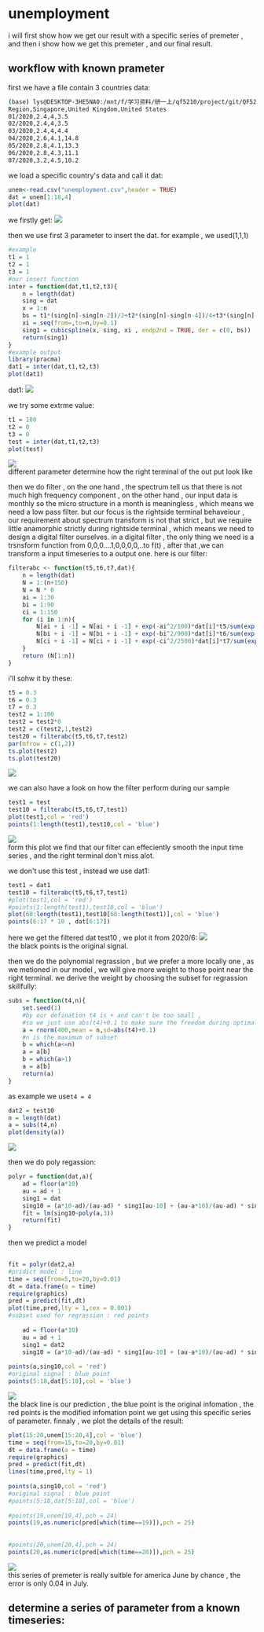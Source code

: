 #  unemployment
  
i will first show how we get our result with a specific series of premeter , and then i show how we get this premeter , and our final result.
##  workflow with known prameter
  
first we have a file contain 3 countries data:
```bash
(base) lys@DESKTOP-3HE5NAO:/mnt/f/学习资料/研一上/qf5210/project/git/QF5210/unempploy$ head unemployment.csv
Region,Singapore,United Kingdom,United States
01/2020,2.4,4,3.5
02/2020,2.4,4,3.5
03/2020,2.4,4,4.4
04/2020,2.6,4.1,14.8
05/2020,2.8,4.1,13.3
06/2020,2.8,4.3,11.1
07/2020,3.2,4.5,10.2
```
we load a specific country's data and call it dat:
```R
unem<-read.csv("unemployment.csv",header = TRUE)
dat = unem[1:18,4]
plot(dat)
``` 
we firstly get:
![](dat.png?0.35452653342719387 )  
  
then we use first 3 parameter to insert the dat.
for example , we used(1,1,1)
```R
#example
t1 = 1
t2 = 1
t3 = 1
#our insert function
inter = function(dat,t1,t2,t3){
    n = length(dat)
    sing = dat
    x = 1:n
    bs = t1*(sing[n]-sing[n-2])/2+t2*(sing[n]-sing[n-4])/4+t3*(sing[n]-sing[n-6])/6
    xi = seq(from=,to=n,by=0.1)
    sing1 = cubicspline(x, sing, xi , endp2nd = TRUE, der = c(0, bs))
    return(sing1)
}
#example output
library(pracma)
dat1 = inter(dat,t1,t2,t3)
plot(dat1)
``` 
dat1:
![](dat1.png?0.7920251400205605 )  
  
  
we try some extrme value:
```R
t1 = 100
t2 = 0
t3 = 0
test = inter(dat,t1,t2,t3)
plot(test)
```
![](test.png?0.3640057803993051 )  
different parameter determine how the right terminal of the out put look like
  
then we do filter , on the one hand , the spectrum tell us that there is not much high frequency component , on the other hand , our input data is monthly so the micro structure in a month is meaningless , which means we need a low pass filter.
but our focus is the rightside terminal behaveiour , our requirement about spectrum transform is not that strict , but we require little anamorphic strictly during rightside terminal , which means we need to design a digital filter ourselves.
in a digital filter , the only thing we need is a trsnsform function from 0,0,0....1,0,0,0,0,..to f(t) , after that ,we can transform a input timeseries to a output one.
here is our filter:
```R
filterabc <- function(t5,t6,t7,dat){
    n = length(dat)
    N = 1:(n+150)
    N = N * 0
    ai = 1:30
    bi = 1:90
    ci = 1:150
    for (i in 1:n){
        N[ai + i -1] = N[ai + i -1] + exp(-ai^2/100)*dat[i]*t5/sum(exp(-ai^2/100))
        N[bi + i -1] = N[bi + i -1] + exp(-bi^2/900)*dat[i]*t6/sum(exp(-bi^2/900))
        N[ci + i -1] = N[ci + i -1] + exp(-ci^2/2500)*dat[i]*t7/sum(exp(-ci^2/2500))
    }
    return (N[1:n])
}
```
i'll sohw it by these:
```R
t5 = 0.3
t6 = 0.3
t7 = 0.3
test2 = 1:100
test2 = test2*0
test2 = c(test2,1,test2)
test20 = filterabc(t5,t6,t7,test2)
par(mfrow = c(1,2))
ts.plot(test2)
ts.plot(test20)
```
![](show.png?0.7504085711986905 )  
  
we can also have a look on how the filter perform during our sample
```R
test1 = test
test10 = filterabc(t5,t6,t7,test1)
plot(test1,col = 'red')
points(1:length(test1),test10,col = 'blue')
```
![](filter.png?0.44811689085732276 )  
form this plot we find that our filter can effeciently smooth the input time series , and the right terminal don't miss alot.
  
we don't use this test , instead we use dat1:
```R
test1 = dat1
test10 = filterabc(t5,t6,t7,test1)
#plot(test1,col = 'red')
#points(1:length(test1),test10,col = 'blue')
plot(60:length(test1),test10[60:length(test1)],col = 'blue')
points(6:17 * 10 , dat[6:17])
```
here we get the filtered dat test10 , we plot it from 2020/6:
![](filtered.png?0.2868465165439871 )  
the black points is the original signal.
  
then we do the polynomial regrassion , but we prefer a more locally one , as we metioned in our model , we will give more weight to those point near the right terminal. we derive the weight by choosing the subset for regrassion skillfully:
```R
subs = function(t4,n){
    set.seed(1)
    #by our defination t4 is + and can't be too small , 
    #so we just use abs(t4)+0.1 to make sure the freedom during optimal
    a = rnorm(400,mean = n,sd=abs(t4)+0.1)
    #n is the maximum of subset
    b = which(a<=n)
    a = a[b]
    b = which(a>1)
    a = a[b]
    return(a)
}
```
as example we use`t4 = 4`
```R
dat2 = test10
n = length(dat)
a = subs(t4,n)
plot(density(a))
```
![](density.png?0.5120900537608906 )  
  
  
then we do poly regassion:
```R
polyr = function(dat,a){
    ad = floor(a*10)
    au = ad + 1
    sing1 = dat
    sing10 = (a*10-ad)/(au-ad) * sing1[au-10] + (au-a*10)/(au-ad) * sing1[ad-10]
    fit = lm(sing10~poly(a,3))
    return(fit)
}
```
  
then we predict a model
```R
  
fit = polyr(dat2,a)
#pridict model : line
time = seq(from=5,to=20,by=0.01)
dt = data.frame(a = time)
require(graphics)
pred = predict(fit,dt)
plot(time,pred,lty = 1,cex = 0.001)
#subset used for regrassion : red points
  
    ad = floor(a*10)
    au = ad + 1
    sing1 = dat2
    sing10 = (a*10-ad)/(au-ad) * sing1[au-10] + (au-a*10)/(au-ad) * sing1[ad-10]
  
points(a,sing10,col = 'red')
#original signal : blue point
points(5:18,dat[5:18],col = 'blue')
```
![](poly.png?0.31934447386898523 )  
the black line is our prediction , the blue point is the original infomation , the red points is the modified infomation point we get using this specific series of parameter.
finnaly , we plot the details of the result:
```R
plot(15:20,unem[15:20,4],col = 'blue')
time = seq(from=15,to=20,by=0.01)
dt = data.frame(a = time)
require(graphics)
pred = predict(fit,dt)
lines(time,pred,lty = 1)
  
points(a,sing10,col = 'red')
#original signal : blue point
#points(5:18,dat[5:18],col = 'blue')
  
#points(19,unem[19,4],pch = 24)
points(19,as.numeric(pred[which(time==19)]),pch = 25)
  
  
#points(20,unem[20,4],pch = 24)
points(20,as.numeric(pred[which(time==20)]),pch = 25)
```
![](result.png?0.37777825558191824 )  
this series of premeter is really suitble for america June by chance , the error is only 0.04 in July.
  
##  determine a series of parameter from a known timeseries:
  
  
  
  
  
  
  
  